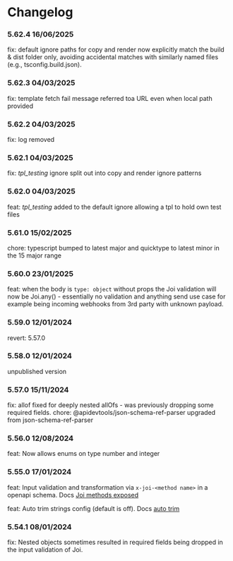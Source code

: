 # Changelog

### 5.62.4 16/06/2025
fix: default ignore paths for copy and render now explicitly match the build & dist folder only, avoiding accidental matches with similarly named files (e.g., tsconfig.build.json).

### 5.62.3 04/03/2025
fix: template fetch fail message referred toa URL even when local path provided

### 5.62.2 04/03/2025
fix: log removed

### 5.62.1 04/03/2025
fix: _tpl_testing_ ignore split out into copy and render ignore patterns

### 5.62.0 04/03/2025
feat: _tpl_testing_ added to the default ignore allowing a tpl to hold own test files

### 5.61.0 15/02/2025
chore: typescript bumped to latest major and quicktype to latest minor in the 15 major range

### 5.60.0 23/01/2025
feat: when the body is `type: object` without props the Joi validation will now be Joi.any() - essentially no validation and anything send use case for example being incoming webhooks from 3rd party with unknown payload. 

### 5.59.0 12/01/2024
revert: 5.57.0 

### 5.58.0 12/01/2024
unpublished version

### 5.57.0 15/11/2024
fix: allof fixed for deeply nested allOfs - was previously dropping some required fields.
chore: @apidevtools/json-schema-ref-parser upgraded from json-schema-ref-parser

### 5.56.0 12/08/2024
feat: Now allows enums on type number and integer

### 5.55.0 17/01/2024
feat: Input validation and transformation via `x-joi-<method name>` in a openapi schema. Docs [Joi methods exposed](https://acr-lfr.github.io/generate-it/#/_pages/template-functions?id=joi-validation-amp-transformation)

feat: Auto trim strings config (default is off). Docs [auto trim](https://acr-lfr.github.io/generate-it/#/_pages/configuration?id=nodegenrc-joi-configuration)

### 5.54.1 08/01/2024
fix: Nested objects sometimes resulted in required fields being dropped in the input validation of Joi.


